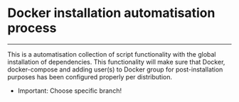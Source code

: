 # Docker installation automatisation process
-----------------------------------------------------------------------
This is a automatisation collection of script functionality with the global installation of dependencies. This functionality will make sure that Docker, docker-compose and adding user(s) to Docker group for post-installation purposes has been configured properly per distribution.

* Important: Choose specific branch!